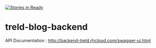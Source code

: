 [![Stories in Ready](https://badge.waffle.io/denisricci/treld-blog-backend.png?label=ready&title=Ready)](https://waffle.io/denisricci/treld-blog-backend)
# treld-blog-backend

API Documentation : http://backend-treld.rhcloud.com/swagger-ui.html
